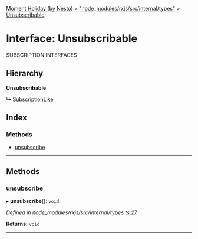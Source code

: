 [Moment Holiday (by Nesto)](../README.md) > ["node_modules/rxjs/src/internal/types"](../modules/_node_modules_rxjs_src_internal_types_.md) > [Unsubscribable](../interfaces/_node_modules_rxjs_src_internal_types_.unsubscribable.md)

# Interface: Unsubscribable

SUBSCRIPTION INTERFACES

## Hierarchy

**Unsubscribable**

↳  [SubscriptionLike](_node_modules_rxjs_src_internal_types_.subscriptionlike.md)

## Index

### Methods

* [unsubscribe](_node_modules_rxjs_src_internal_types_.unsubscribable.md#unsubscribe)

---

## Methods

<a id="unsubscribe"></a>

###  unsubscribe

▸ **unsubscribe**(): `void`

*Defined in node_modules/rxjs/src/internal/types.ts:27*

**Returns:** `void`

___


